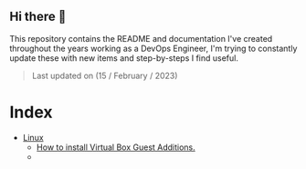 ## Hi there 👋

This repository contains the README and documentation I've created throughout the years working as a DevOps Engineer, I'm trying to constantly update these with new items and step-by-steps I find useful.

>Last updated on (15 / February / 2023)

# Index

- [Linux](https://github.com/Brandeso/Brandeso/tree/main/linux)
    - [How to install Virtual Box Guest Additions.](https://github.com/Brandeso/Brandeso/blob/main/linux/GuestAdditions.md) 
    - 

